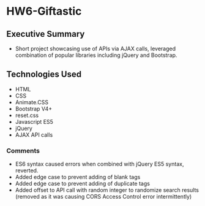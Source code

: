 # HW6-Giftastic

## Executive Summary
* Short project showcasing use of APIs via AJAX calls, leveraged combination of popular libraries including jQuery and Bootstrap.

## Technologies Used
* HTML
* CSS
* Animate.CSS
* Bootstrap V4+
* reset.css
* Javascript ES5
* jQuery
* AJAX API calls


### Comments
* ES6 syntax caused errors when combined with jQuery ES5 syntax, reverted.
* Added edge case to prevent adding of blank tags
* Added edge case to prevent adding of duplicate tags
* Added offset to API call with random integer to randomize search results (removed as it was causing CORS Access Control error intermittently)
